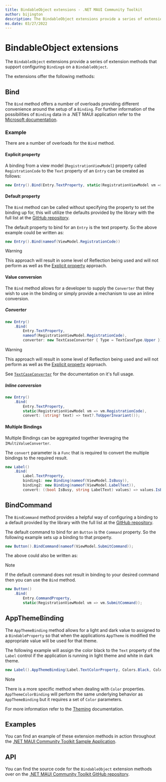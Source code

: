 ```yaml
---
title: BindableObject extensions - .NET MAUI Community Toolkit
author: bijington
description: The BindableObject extensions provide a series of extension methods that support configuring Bindings on a BindableObject.
ms.date: 03/27/2022
---
```


# BindableObject extensions

The `BindableObject` extensions provide a series of extension methods that support configuring `Binding`s on a `BindableObject`.

The extensions offer the following methods:

## Bind

The `Bind` method offers a number of overloads providing different convenience around the setup of a `Binding`. For further information of the possibilities of `Binding` data in a .NET MAUI application refer to the [Microsoft documentation](/dotnet/maui/fundamentals/data-binding/).

### Example

There are a number of overloads for the `Bind` method.

#### Explicit property

A binding from a view model (`RegistrationViewModel`) property called `RegistrationCode` to the `Text` property of an `Entry` can be created as follows:

```csharp
new Entry().Bind(Entry.TextProperty, static(RegistrationViewModel vm => vm.RegistrationCode))
```

#### Default property

The `Bind` method can be called without specifying the property to set the binding up for, this will utilize the defaults provided by the library with the full list at the [GitHub repository](https://github.com/CommunityToolkit/Maui.Markup/blob/523ff96160889f0806f7686e25c5d651fa7d8b7e/src/CommunityToolkit.Maui.Markup/DefaultBindableProperties.cs).

The default property to bind for an `Entry` is the text property. So the above example could be written as:

```csharp
new Entry().Bind(nameof(ViewModel.RegistrationCode))
```

> [!WARNING]
> This approach will result in some level of Reflection being used and will not perform as well as the [Explicit property](#explicit-property) approach.

#### Value conversion

The `Bind` method allows for a developer to supply the `Converter` that they wish to use in the binding or simply provide a mechanism to use an inline conversion.

##### Converter

```csharp
new Entry()
    .Bind(
        Entry.TextProperty,
        nameof(RegistrationViewModel.RegistrationCode),
        converter: new TextCaseConverter { Type = TextCaseType.Upper });
```

> [!WARNING]
> This approach will result in some level of Reflection being used and will not perform as well as the [Explicit property](#inline-conversion) approach.

See [`TextCaseConverter`](../../converters/text-case-converter.md) for the documentation on it's full usage.

##### Inline conversion

```csharp
new Entry()
    .Bind(
        Entry.TextProperty,
        static(RegistrationViewModel vm => vm.RegistrationCode),
        convert: (string? text) => text?.ToUpperInvariant());
```

#### Multiple Bindings

Multiple Bindings can be aggregated together leveraging the `IMultiValueConverter`.

The `convert` parameter is a `Func` that is required to convert the multiple bindings to the required result.

```csharp
new Label()
    .Bind(
        Label.TextProperty,
        binding1: new Binding(nameof(ViewModel.IsBusy)),
        binding2: new Binding(nameof(ViewModel.LabelText)),
        convert: ((bool IsBusy, string LabelText) values) => values.IsBusy ? string.Empty : values.LabelText)
```

## BindCommand

The `BindCommand` method provides a helpful way of configuring a binding to a default provided by the library with the full list at the [GitHub repository](https://github.com/CommunityToolkit/Maui.Markup/blob/523ff96160889f0806f7686e25c5d651fa7d8b7e/src/CommunityToolkit.Maui.Markup/DefaultBindableProperties.cs).

The default command to bind for an `Button` is the `Command` property. So the following example sets up a binding to that property.

```csharp
new Button().BindCommand(nameof(ViewModel.SubmitCommand));
```

The above could also be written as:

> [!NOTE]
> If the default command does not result in binding to your desired command then you can use the `Bind` method.

```csharp
new Button()
    .Bind(
        Entry.CommandProperty,
        static(RegistrationViewModel vm => vm.SubmitCommand));
```

## AppThemeBinding

The `AppThemeBinding` method allows for a light and dark value to assigned to a `BindableProperty` so that when the applications `AppTheme` is modified the appropriate value will be used for that theme.

The following example will assign the color black to the `Text` property of the `Label` control if the application is running in light theme and white in dark theme.

```csharp
new Label().AppThemeBinding(Label.TextColorProperty, Colors.Black, Colors.White);
```

> [!NOTE]
> There is a more specific method when dealing with `Color` properties. `AppThemeColorBinding` will perform the same underlying behavior as `AppThemeBinding` but it requires a set of `Color` parameters.

For more information refer to the [Theming](../theming.md) documentation.

## Examples

You can find an example of these extension methods in action throughout the [.NET MAUI Community Toolkit Sample Application](https://github.com/CommunityToolkit/Maui.Markup/blob/main/samples/CommunityToolkit.Maui.Markup.Sample/).

## API

You can find the source code for the `BindableObject` extension methods over on the [.NET MAUI Community Toolkit GitHub repository](https://github.com/CommunityToolkit/Maui.Markup/blob/main/src/CommunityToolkit.Maui.Markup/BindableObjectExtensions.cs).
